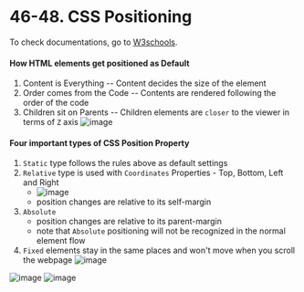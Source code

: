 # 46-48. CSS Positioning
To check documentations, go to [W3schools](https://www.w3schools.com/cssref/pr_class_position.php).
#### How HTML elements get positioned as Default
1. Content is Everything -- Content decides the size of the element
2. Order comes from the Code -- Contents are rendered following the order of the code
3. Children sit on Parents -- Children elements are `closer` to the viewer in terms of `Z` axis
![image](https://user-images.githubusercontent.com/98670879/214393499-d4b7633e-6064-4c0b-86f1-40418593988e.png)

#### Four important types of CSS Position Property
1. `Static` type follows the rules above as default settings
2. `Relative` type is used with `Coordinates` Properties - Top, Bottom, Left and Right   
   - ![image](https://user-images.githubusercontent.com/98670879/214399331-37a19d90-3185-4658-ad4a-42e012426145.png)
   - position changes are relative to its self-margin
3. `Absolute`
   - position changes are relative to its parent-margin
   - note that `Absolute` positioning will not be recognized in the normal element flow
4. `Fixed` elements stay in the same places and won't move when you scroll the webpage
![image](https://user-images.githubusercontent.com/98670879/214400136-ff785942-ec52-4fa1-a38b-7885b5d6625e.png)

![image](https://user-images.githubusercontent.com/98670879/214393847-1c682fdc-9dcb-46e2-9d56-dc7addacc874.png)
![image](https://user-images.githubusercontent.com/98670879/214412307-de7255ba-9a69-4274-98f5-a36b5cf63386.png)
